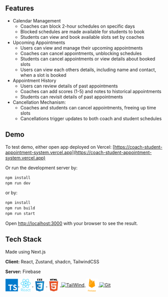 ## Features

- Calendar Management
  - Coaches can block 2-hour schedules on specific days
  - Blocked schedules are made available for students to book
  - Students can view and book available slots set by coaches
- Upcoming Appointments
  - Users can view and manage their upcoming appointments
  - Coaches can cancel appointments, unblocking schedules
  - Students can cancel appointments or view details about booked slots
  - Users can view each others details, including name and contact, when a slot is booked
- Appointment History
  - Users can review details of past appointments
  - Coaches can add scores (1-5) and notes to historical appointments
  - Students can revisit details of past appointments
- Cancellation Mechanism:
  - Coaches and students can cancel appointments, freeing up time slots
  - Cancellations trigger updates to both coach and student schedules

## Demo

To test demo, either open app deployed on Vercel:
[https://coach-student-appointment-system.vercel.app](https://coach-student-appointment-system.vercel.app)

Or run the development server by:

```bash
npm install
npm run dev
```

or by:

```bash
npm install
npm run build
npm run start
```

Open [http://localhost:3000](http://localhost:3000) with your browser to see the result.

## Tech Stack

Made using Next.js

**Client:** React, Zustand, shadcn, TailwindCSS

**Server:** Firebase

<a href="https://www.typescriptlang.org/" target="blank">
<img align="center" src="https://raw.githubusercontent.com/devicons/devicon/master/icons/typescript/typescript-original.svg" alt="TypeScript" height="40" width="40" />
</a>
<a href="https://reactjs.org/" target="blank">
<img align="center" src="https://raw.githubusercontent.com/devicons/devicon/master/icons/react/react-original-wordmark.svg" alt="React" height="40" width="40" />
</a>
<a href="https://www.w3schools.com/css/" target="blank">
<img align="center" src="https://raw.githubusercontent.com/devicons/devicon/master/icons/css3/css3-original-wordmark.svg" alt="Css3" height="40" width="40" />
</a>
<a href="https://www.w3.org/html/" target="blank">
<img align="center" src="https://raw.githubusercontent.com/devicons/devicon/master/icons/html5/html5-original-wordmark.svg" alt="Html5" height="40" width="40" />
</a>
<a href="https://tailwindcss.com/" target="blank">
<img align="center" src="https://www.vectorlogo.zone/logos/tailwindcss/tailwindcss-icon.svg" alt="TailWind" height="40" width="40" />
</a>
<a href="https://firebase.google.com/" target="blank">
<img align="center" src="https://raw.githubusercontent.com/devicons/devicon/master/icons/firebase/firebase-plain-wordmark.svg"  alt="Supabase" height="40" width="40" />
</a>
<a href="https://git-scm.com/" target="blank">
<img align="center" src="https://www.vectorlogo.zone/logos/git-scm/git-scm-icon.svg" alt="Git" height="40" width="40" />
</a>
